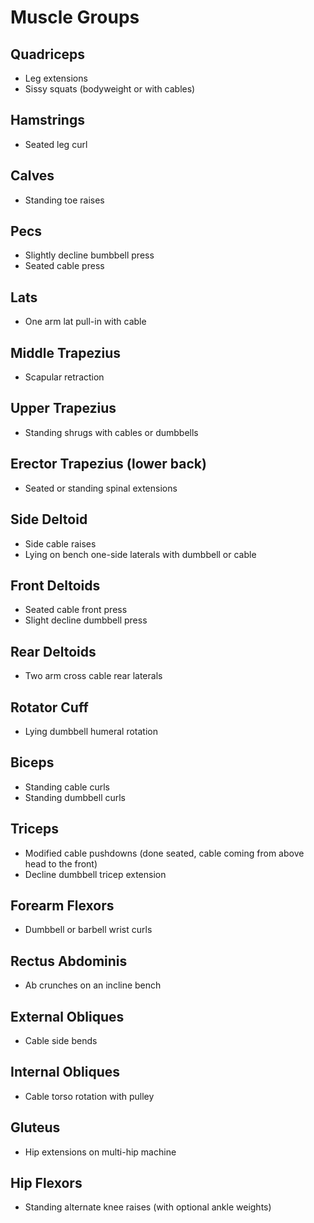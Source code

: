 # Muscle Groups
## Quadriceps
- Leg extensions
- Sissy squats (bodyweight or with cables)

## Hamstrings
- Seated leg curl

## Calves
- Standing toe raises

## Pecs
- Slightly decline bumbbell press
- Seated cable press

## Lats
- One arm lat pull-in with cable

## Middle Trapezius
- Scapular retraction

## Upper Trapezius
- Standing shrugs with cables or dumbbells

## Erector Trapezius (lower back)
- Seated or standing spinal extensions

## Side Deltoid
- Side cable raises
- Lying on bench one-side laterals with dumbbell or cable
<!-- "Standing dumbbell or cable lateral raises"? -->

## Front Deltoids
- Seated cable front press
- Slight decline dumbbell press

## Rear Deltoids
- Two arm cross cable rear laterals <!-- "Two-arm cross cable rear delt flyes"> --> 

## Rotator Cuff
- Lying dumbbell humeral rotation

## Biceps
- Standing cable curls
- Standing dumbbell curls

## Triceps
- Modified cable pushdowns (done seated, cable coming from above head to the front)
- Decline dumbbell tricep extension

## Forearm Flexors
- Dumbbell or barbell wrist curls

## Rectus Abdominis
- Ab crunches on an incline bench

## External Obliques
- Cable side bends

## Internal Obliques
- Cable torso rotation with pulley

## Gluteus
- Hip extensions on multi-hip machine

## Hip Flexors
- Standing alternate knee raises (with optional ankle weights)
